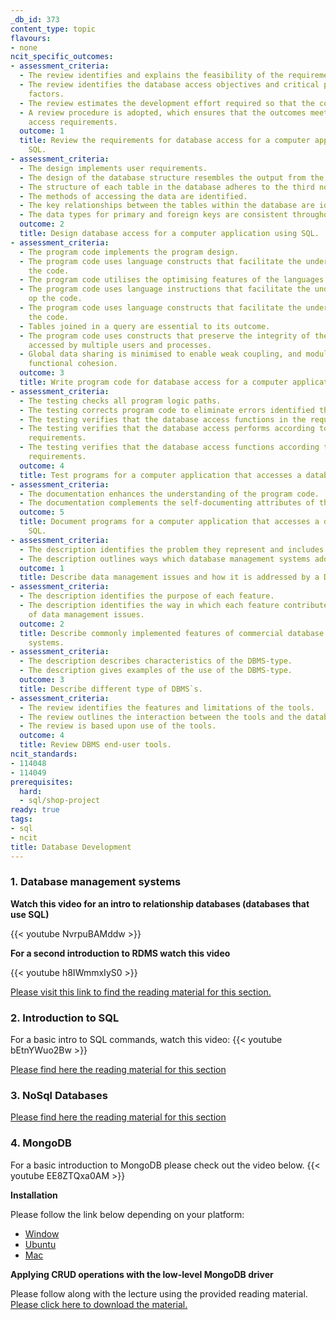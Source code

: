 ```yaml
---
_db_id: 373
content_type: topic
flavours:
- none
ncit_specific_outcomes:
- assessment_criteria:
  - The review identifies and explains the feasibility of the requirements.
  - The review identifies the database access objectives and critical performance
    factors.
  - The review estimates the development effort required so that the cost may be estimated.
  - A review procedure is adopted, which ensures that the outcomes meet the database
    access requirements.
  outcome: 1
  title: Review the requirements for database access for a computer application using
    SQL.
- assessment_criteria:
  - The design implements user requirements.
  - The design of the database structure resembles the output from the data analysis.
  - The structure of each table in the database adheres to the third normal form.
  - The methods of accessing the data are identified.
  - The key relationships between the tables within the database are identified.
  - The data types for primary and foreign keys are consistent throughout the database.
  outcome: 2
  title: Design database access for a computer application using SQL.
- assessment_criteria:
  - The program code implements the program design.
  - The program code uses language constructs that facilitate the understanding of
    the code.
  - The program code utilises the optimising features of the languages being used.
  - The program code uses language instructions that facilitate the understanding
    op the code.
  - The program code uses language constructs that facilitate the understanding of
    the code.
  - Tables joined in a query are essential to its outcome.
  - The program code uses constructs that preserve the integrity of the data being
    accessed by multiple users and processes.
  - Global data sharing is minimised to enable weak coupling, and modules exhibit
    functional cohesion.
  outcome: 3
  title: Write program code for database access for a computer application using SQL.
- assessment_criteria:
  - The testing checks all program logic paths.
  - The testing corrects program code to eliminate errors identified through testing.
  - The testing verifies that the database access functions in the required environment.
  - The testing verifies that the database access performs according to the design
    requirements.
  - The testing verifies that the database access functions according to the design
    requirements.
  outcome: 4
  title: Test programs for a computer application that accesses a database using SQL.
- assessment_criteria:
  - The documentation enhances the understanding of the program code.
  - The documentation complements the self-documenting attributes of the program code.
  outcome: 5
  title: Document programs for a computer application that accesses a database using
    SQL.
- assessment_criteria:
  - The description identifies the problem they represent and includes examples.
  - The description outlines ways which database management systems address the issues.
  outcome: 1
  title: Describe data management issues and how it is addressed by a DBMS.
- assessment_criteria:
  - The description identifies the purpose of each feature.
  - The description identifies the way in which each feature contributes to the solution
    of data management issues.
  outcome: 2
  title: Describe commonly implemented features of commercial database management
    systems.
- assessment_criteria:
  - The description describes characteristics of the DBMS-type.
  - The description gives examples of the use of the DBMS-type.
  outcome: 3
  title: Describe different type of DBMS`s.
- assessment_criteria:
  - The review identifies the features and limitations of the tools.
  - The review outlines the interaction between the tools and the database.
  - The review is based upon use of the tools.
  outcome: 4
  title: Review DBMS end-user tools.
ncit_standards:
- 114048
- 114049
prerequisites:
  hard:
  - sql/shop-project
ready: true
tags:
- sql
- ncit
title: Database Development
---
```


### 1. Database management systems

**Watch this video for an intro to relationship databases (databases that use SQL)**

{{< youtube NvrpuBAMddw >}}

**For a second introduction to RDMS watch this video**

{{< youtube h8IWmmxIyS0 >}}

[Please visit this link to find the reading material for this section.](https://docs.google.com/presentation/d/1dMScjMotTkmfCypnV4eFmb5OQTIQaWXe3CL-Tr1ZHuc/edit?usp=sharing)
### 2. Introduction to SQL
For a basic intro to SQL commands, watch this video:
{{< youtube bEtnYWuo2Bw >}} 

[Please find here the reading material for this section](https://drive.google.com/file/d/15aqA8BOU9oS_QMnJBQBKD8M5AWGIWTZA/view?usp=sharing)

### 3. NoSql Databases
[Please find here the reading material for this section](https://drive.google.com/file/d/1Vcd2cMQEzwbhxdhXy5lEi89etSyRgJBa/view?usp=sharing)

### 4. MongoDB
For a basic introduction to MongoDB please check out the video below.
{{< youtube EE8ZTQxa0AM >}}

**Installation**

Please follow the link below depending on your platform:

 - [Window](https://docs.mongodb.com/manual/tutorial/install-mongodb-on-windows/)
 - [Ubuntu](https://docs.mongodb.com/manual/tutorial/install-mongodb-on-ubuntu/)
 - [Mac](https://docs.mongodb.com/manual/tutorial/install-mongodb-on-os-x/)

**Applying CRUD operations with the low-level MongoDB driver**

Please follow along with the lecture using the provided reading material. [Please click here to download the material.](https://drive.google.com/file/d/1SCMx726vbShESC9QBAYd49M16-guE3dJ/view?usp=sharing)